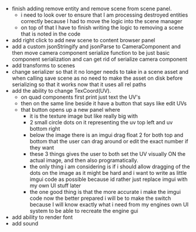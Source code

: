 - finish adding remove entity and remove scene from scene panel.
	- i need to look over to ensure that I am processing destroyed entities correctly because I had to move the logic into the scene manager
	- on top of that I have to finish writing the logic to removing a scene that is noted in the code
- add right click to add new scene to content browser panel
- add a custom jsonStringify and jsonParse to CameraComponent and then move camera component serialize function to be just basic component serialization and can get rid of serialize camera component
- add transforms to scenes
- change serializer so that it no longer needs to take in a scene asset and when calling save scene as no need to make the asset on disk before serializing so that it works now that it uses all rel paths
- add the ability to change TexCoord(UV).
	- on quad components first print just text the UV's
	- then on the same line beside it have a button that says like edit UVs
	- that button opens up a new panel where 
		- it is the texture image but like really big with 
		- 2 small circle dots on it representing the uv top left and uv bottom right
		- below the image there is an imgui drag float 2 for both top and bottom that the user can drag around or edit the exact number if they want
		- these 3 things gives the user to both set the UV visually ON the actual image, and then also programatically.
		- the only thing i am considering is if i should allow dragging of the dots on the image as it might be hard and i want to write as little imgui code as possible because id rather just replace imgui with my own UI stuff later
		- the one good thing is that the more accurate i make the imgui code now the better prepared i will be to make the switch because I will know exactly what i need from my engines own UI system to be able to recreate the engine gui
- add ability to render font
- add sound